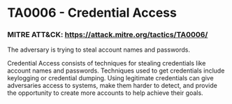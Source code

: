 # TA0006 - Credential Access

### MITRE ATT&CK: https://attack.mitre.org/tactics/TA0006/

The adversary is trying to steal account names and passwords.

Credential Access consists of techniques for stealing credentials like account names and passwords. Techniques used to get credentials include keylogging or credential dumping. Using legitimate credentials can give adversaries access to systems, make them harder to detect, and provide the opportunity to create more accounts to help achieve their goals.